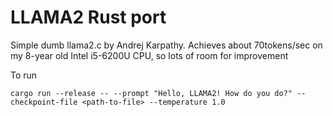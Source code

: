 # LLAMA2 Rust port

Simple dumb llama2.c by Andrej Karpathy. Achieves about 70tokens/sec on my 8-year old Intel i5-6200U CPU, so lots of room for improvement

To run
```
cargo run --release -- --prompt "Hello, LLAMA2! How do you do?" --checkpoint-file <path-to-file> --temperature 1.0
```
